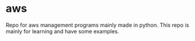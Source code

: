 # aws
Repo for aws management programs mainly made in python. This repo is mainly for learning and have some examples.

